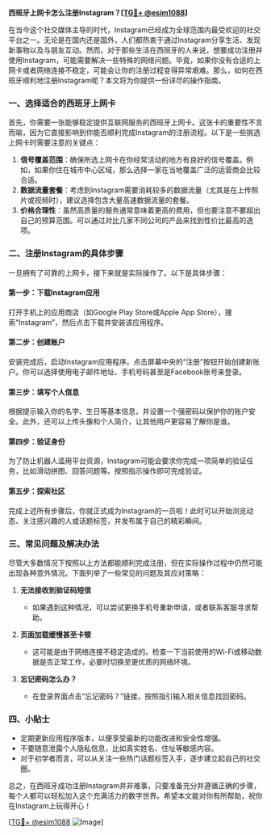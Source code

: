 **西班牙上网卡怎么注册Instagram？[[TG💪+ @esim1088](https://t.me/s/esim1088)]**

在当今这个社交媒体主导的时代，Instagram已经成为全球范围内最受欢迎的社交平台之一。无论是在国内还是国外，人们都热衷于通过Instagram分享生活、发现新事物以及与朋友互动。然而，对于那些生活在西班牙的人来说，想要成功注册并使用Instagram，可能需要解决一些特殊的网络问题。毕竟，如果你没有合适的上网卡或者网络连接不稳定，可能会让你的注册过程变得异常艰难。那么，如何在西班牙顺利地注册Instagram呢？本文将为你提供一份详尽的操作指南。

### 一、选择适合的西班牙上网卡

首先，你需要一张能够稳定提供互联网服务的西班牙上网卡。这张卡的重要性不言而喻，因为它直接影响到你能否顺利完成Instagram的注册流程。以下是一些挑选上网卡时需要注意的关键点：

1. **信号覆盖范围**：确保所选上网卡在你经常活动的地方有良好的信号覆盖。例如，如果你住在城市中心区域，那么选择一家在当地覆盖广泛的运营商会比较合适。
2. **数据流量套餐**：考虑到Instagram需要消耗较多的数据流量（尤其是在上传照片或视频时），建议选择包含大量高速数据流量的套餐。
3. **价格合理性**：虽然高质量的服务通常意味着更高的费用，但也要注意不要超出自己的预算范围。可以通过对比几家不同公司的产品来找到性价比最高的选项。

### 二、注册Instagram的具体步骤

一旦拥有了可靠的上网卡，接下来就是实际操作了。以下是具体步骤：

#### 第一步：下载Instagram应用
打开手机上的应用商店（如Google Play Store或Apple App Store），搜索“Instagram”，然后点击下载并安装该应用程序。

#### 第二步：创建账户
安装完成后，启动Instagram应用程序。点击屏幕中央的“注册”按钮开始创建新账户。你可以选择使用电子邮件地址、手机号码甚至是Facebook账号来登录。

#### 第三步：填写个人信息
根据提示输入你的名字、生日等基本信息，并设置一个强密码以保护你的账户安全。此外，还可以上传头像和个人简介，让其他用户更容易了解你是谁。

#### 第四步：验证身份
为了防止机器人滥用平台资源，Instagram可能会要求你完成一项简单的验证任务，比如滑动拼图、回答问题等。按照指示操作即可完成验证。

#### 第五步：探索社区
完成上述所有步骤后，你就正式成为Instagram的一员啦！此时可以开始浏览动态、关注感兴趣的人或话题标签，并发布属于自己的精彩瞬间。

### 三、常见问题及解决办法

尽管大多数情况下按照以上方法都能顺利完成注册，但在实际操作过程中仍然可能出现各种意外情况。下面列举了一些常见的问题及其应对策略：

1. **无法接收到验证码短信**
   - 如果遇到这种情况，可以尝试更换手机号重新申请，或者联系客服寻求帮助。
   
2. **页面加载缓慢甚至卡顿**
   - 这可能是由于网络连接不稳定造成的。检查一下当前使用的Wi-Fi或移动数据是否正常工作，必要时切换至更优质的网络环境。

3. **忘记密码怎么办？**
   - 在登录界面点击“忘记密码？”链接，按照指引输入相关信息找回密码。

### 四、小贴士

- 定期更新应用程序版本，以便享受最新的功能改进和安全性增强。
- 不要随意泄露个人隐私信息，比如真实姓名、住址等敏感内容。
- 对于初学者而言，可以从关注一些热门话题标签入手，逐步建立起自己的社交圈。

总之，在西班牙成功注册Instagram并非难事，只要准备充分并遵循正确的步骤，每个人都可以轻松加入这个充满活力的数字世界。希望本文能对你有所帮助，祝你在Instagram上玩得开心！

[[TG💪+ @esim1088](https://t.me/s/esim1088) ![Image](https://i.postimg.cc/4NQfJmqS/Snipaste-2025-05-13-00-14-12.png)]